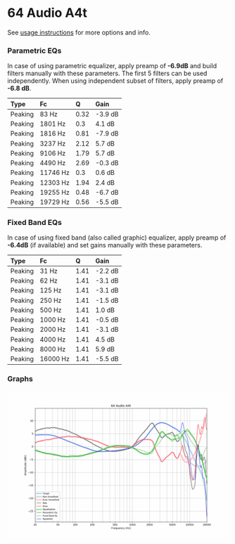 # 64 Audio A4t
See [usage instructions](https://github.com/jaakkopasanen/AutoEq#usage) for more options and info.

### Parametric EQs
In case of using parametric equalizer, apply preamp of **-6.9dB** and build filters manually
with these parameters. The first 5 filters can be used independently.
When using independent subset of filters, apply preamp of **-6.8 dB**.

| Type    | Fc       |    Q | Gain    |
|:--------|:---------|:-----|:--------|
| Peaking | 83 Hz    | 0.32 | -3.9 dB |
| Peaking | 1801 Hz  | 0.3  | 4.1 dB  |
| Peaking | 1816 Hz  | 0.81 | -7.9 dB |
| Peaking | 3237 Hz  | 2.12 | 5.7 dB  |
| Peaking | 9106 Hz  | 1.79 | 5.7 dB  |
| Peaking | 4490 Hz  | 2.69 | -0.3 dB |
| Peaking | 11746 Hz | 0.3  | 0.6 dB  |
| Peaking | 12303 Hz | 1.94 | 2.4 dB  |
| Peaking | 19255 Hz | 0.48 | -6.7 dB |
| Peaking | 19729 Hz | 0.56 | -5.5 dB |

### Fixed Band EQs
In case of using fixed band (also called graphic) equalizer, apply preamp of **-6.4dB**
(if available) and set gains manually with these parameters.

| Type    | Fc       |    Q | Gain    |
|:--------|:---------|:-----|:--------|
| Peaking | 31 Hz    | 1.41 | -2.2 dB |
| Peaking | 62 Hz    | 1.41 | -3.1 dB |
| Peaking | 125 Hz   | 1.41 | -3.1 dB |
| Peaking | 250 Hz   | 1.41 | -1.5 dB |
| Peaking | 500 Hz   | 1.41 | 1.0 dB  |
| Peaking | 1000 Hz  | 1.41 | -0.5 dB |
| Peaking | 2000 Hz  | 1.41 | -3.1 dB |
| Peaking | 4000 Hz  | 1.41 | 4.5 dB  |
| Peaking | 8000 Hz  | 1.41 | 5.9 dB  |
| Peaking | 16000 Hz | 1.41 | -5.5 dB |

### Graphs
![](./64%20Audio%20A4t.png)